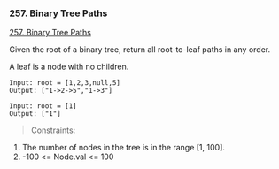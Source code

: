 ### 257. Binary Tree Paths
[257. Binary Tree Paths](https://leetcode.com/problems/binary-tree-paths/)

Given the root of a binary tree, return all root-to-leaf paths in any order.

A leaf is a node with no children.

```
Input: root = [1,2,3,null,5]
Output: ["1->2->5","1->3"]
```

```
Input: root = [1]
Output: ["1"]
```

> Constraints:

1. The number of nodes in the tree is in the range [1, 100].
2. -100 <= Node.val <= 100